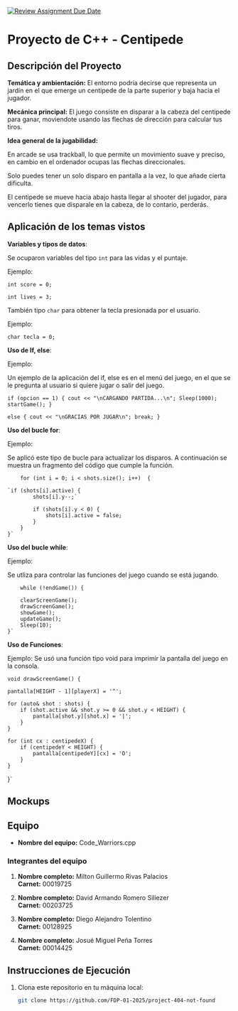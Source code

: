 [![Review Assignment Due Date](https://classroom.github.com/assets/deadline-readme-button-22041afd0340ce965d47ae6ef1cefeee28c7c493a6346c4f15d667ab976d596c.svg)](https://classroom.github.com/a/mi1WNrHU)
# Proyecto de C++ - Centipede

## Descripción del Proyecto

**Temática y ambientación:**
El entorno podría decirse que representa un jardín en el que emerge un centipede de la parte superior y baja hacia el jugador.

**Mecánica principal:**
El juego consiste en disparar a la cabeza del centipede para ganar, moviendote usando las flechas de dirección para calcular tus tiros.

**Idea general de la jugabilidad:**


En arcade se usa trackball, lo que permite un movimiento suave y preciso, en cambio en el ordenador ocupas las flechas direccionales. 

Solo puedes tener un solo disparo en pantalla a la vez, lo que añade cierta dificulta.

El centipede se mueve hacia abajo hasta llegar al shooter del jugador, para vencerlo tienes que disparale en la cabeza, de lo contario, perderás.

## Aplicación de los temas vistos

**Variables y tipos de datos**: 

Se ocuparon variables del tipo `int` para las vidas y el puntaje.

Ejemplo:


`int score = 0;`

`int lives = 3;`

También tipo `char` para obtener la tecla presionada por el usuario.

Ejemplo:

`char tecla = 0;`

**Uso de If, else**:

Ejemplo:

Un ejemplo de la aplicación del if, else es en el menú del juego, en el que se le pregunta al usuario si quiere jugar o salir del juego.

`if (opcion == 1) {
            cout << "\nCARGANDO PARTIDA...\n";
            Sleep(1000);
            startGame();
}`

`else {
            cout << "\nGRACIAS POR JUGAR\n";
            break;
        }`

**Uso del bucle for**:

Ejemplo: 

Se aplicó este tipo de bucle para actualizar los disparos. A continuación se muestra un fragmento del código que cumple la función.

`    for (int i = 0; i < shots.size(); i++) 
{`

    `if (shots[i].active) {
            shots[i].y--;`

            if (shots[i].y < 0) {
                shots[i].active = false;
            }
        }
    }`

**Uso del bucle while**:

Ejemplo: 

Se utliza para controlar las funciones del juego cuando se está jugando.

`    while (!endGame()) {`

        clearScreenGame();
        drawScreenGame();
        showGame();
        updateGame();
        Sleep(10);
    }`

**Uso de Funciones**:

Ejemplo: Se usó una función tipo void para imprimir la pantalla del juego en la consola.

`void drawScreenGame() {`

    pantalla[HEIGHT - 1][playerX] = '^';

    for (auto& shot : shots) {
        if (shot.active && shot.y >= 0 && shot.y < HEIGHT) {
            pantalla[shot.y][shot.x] = '|';
        }
    }

    for (int cx : centipedeX) {
        if (centipedeY < HEIGHT) {
            pantalla[centipedeY][cx] = 'O';
        }
    }
}`

## Mockups




## Equipo

- **Nombre del equipo:** Code_Warriors.cpp

### Integrantes del equipo

1. **Nombre completo:** Milton Guillermo Rivas Palacios  
   **Carnet:** 00019725

2. **Nombre completo:** David Armando Romero Siliezer  
   **Carnet:** 00203725

3. **Nombre completo:** Diego Alejandro Tolentino  
   **Carnet:** 00128925

4. **Nombre completo:** Josué Miguel Peña Torres  
   **Carnet:** 00014425

## Instrucciones de Ejecución

1. Clona este repositorio en tu máquina local:
   ```bash
   git clone https://github.com/FDP-01-2025/project-404-not-found

